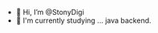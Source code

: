 - 👋 Hi, I’m @StonyDigi
- 🌱 I'm currently studying ... java backend.


<!---
StonyDigi/StonyDigi is a ✨ special ✨ repository because its `README.md` (this file) appears on your GitHub profile.
You can click the Preview link to take a look at your changes.
--->

